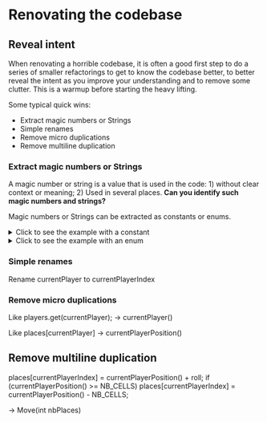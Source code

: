 # Renovating the codebase

## Reveal intent

When renovating a horrible codebase, it is often a good first step to do a series of smaller refactorings to get to know the codebase better, to better reveal the intent as you improve your understanding and to remove some clutter. This is a warmup before starting the heavy lifting.

Some typical quick wins:

* Extract magic numbers or Strings
* Simple renames
* Remove micro duplications
* Remove multiline duplication


### Extract magic numbers or Strings

A magic number or string is a value that is used in the code: 1) without clear context or meaning; 2) Used in several places.
**Can you identify such magic numbers and strings?**

Magic numbers or Strings can be extracted as constants or enums. 

<details>
  <summary>Click to see the example with a constant</summary>
  <p>
    
  Like NB_CELLS
  
  </p>
</details>

<details>
  <summary>Click to see the example with an enum </summary>
  <p>
    
  Like POP, SCIENCE, SPORT, ROCK to an enum QuestionCategorie
  
  </p>
</details>


### Simple renames

Rename currentPlayer to currentPlayerIndex

### Remove micro duplications

Like players.get(currentPlayer); -> currentPlayer()

Like places[currentPlayer] -> currentPlayerPosition()

## Remove multiline duplication

places[currentPlayerIndex] = currentPlayerPosition() + roll;
if (currentPlayerPosition() >= NB_CELLS) places[currentPlayerIndex] = currentPlayerPosition() - NB_CELLS;

-> Move(int nbPlaces)







